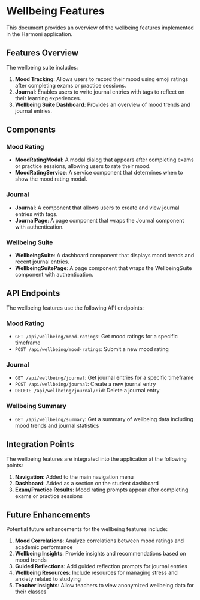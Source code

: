 # Wellbeing Features

This document provides an overview of the wellbeing features implemented in the Harmoni application.

## Features Overview

The wellbeing suite includes:

1. **Mood Tracking**: Allows users to record their mood using emoji ratings after completing exams or practice sessions.
2. **Journal**: Enables users to write journal entries with tags to reflect on their learning experiences.
3. **Wellbeing Suite Dashboard**: Provides an overview of mood trends and journal entries.

## Components

### Mood Rating

- **MoodRatingModal**: A modal dialog that appears after completing exams or practice sessions, allowing users to rate their mood.
- **MoodRatingService**: A service component that determines when to show the mood rating modal.

### Journal

- **Journal**: A component that allows users to create and view journal entries with tags.
- **JournalPage**: A page component that wraps the Journal component with authentication.

### Wellbeing Suite

- **WellbeingSuite**: A dashboard component that displays mood trends and recent journal entries.
- **WellbeingSuitePage**: A page component that wraps the WellbeingSuite component with authentication.

## API Endpoints

The wellbeing features use the following API endpoints:

### Mood Rating

- `GET /api/wellbeing/mood-ratings`: Get mood ratings for a specific timeframe
- `POST /api/wellbeing/mood-ratings`: Submit a new mood rating

### Journal

- `GET /api/wellbeing/journal`: Get journal entries for a specific timeframe
- `POST /api/wellbeing/journal`: Create a new journal entry
- `DELETE /api/wellbeing/journal/:id`: Delete a journal entry

### Wellbeing Summary

- `GET /api/wellbeing/summary`: Get a summary of wellbeing data including mood trends and journal statistics

## Integration Points

The wellbeing features are integrated into the application at the following points:

1. **Navigation**: Added to the main navigation menu
2. **Dashboard**: Added as a section on the student dashboard
3. **Exam/Practice Results**: Mood rating prompts appear after completing exams or practice sessions

## Future Enhancements

Potential future enhancements for the wellbeing features include:

1. **Mood Correlations**: Analyze correlations between mood ratings and academic performance
2. **Wellbeing Insights**: Provide insights and recommendations based on mood trends
3. **Guided Reflections**: Add guided reflection prompts for journal entries
4. **Wellbeing Resources**: Include resources for managing stress and anxiety related to studying
5. **Teacher Insights**: Allow teachers to view anonymized wellbeing data for their classes 